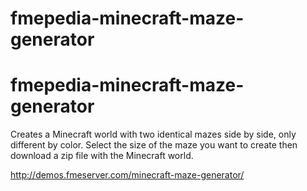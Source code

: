 # fmepedia-minecraft-maze-generator

fmepedia-minecraft-maze-generator
======================================

Creates a Minecraft world with two identical mazes side by side, only different by color. Select the size of the maze you want to create then download a zip file with the Minecraft world.

http://demos.fmeserver.com/minecraft-maze-generator/
